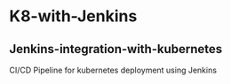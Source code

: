 # K8-with-Jenkins

## Jenkins-integration-with-kubernetes
CI/CD Pipeline for kubernetes deployment using Jenkins
